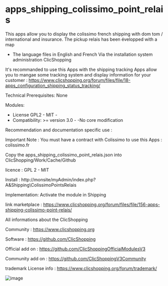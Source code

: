 # apps_shipping_colissimo_point_relais

This apps allow you to display the colissimo french shipping with dom tom / international and insurance. 
The pickup relais has been évelopped with a map

 - The language files in English and French Via the installation system administration ClicShopping

 It's recommanded to use this Apps with the shipping tracking Apps allow you to mangae some tracking system and display information for your customer :
 https://www.clicshopping.org/forum/files/file/18-apps_configuration_shipping_status_tracking/
  
 
Technical Prerequisites: None 

Modules:
- License GPL2 - MIT -
- Compatibility: >= version 3.0 -
-No core modification 

Recommendation and documentation specific use : 

Important Note :
You must have a contract with Colissimo to use this Apps : colissimo.fr

Copy the apps_shipping_colissimo_point_relais.json into ClicShopping/Work/Cache/Github

licence  : GPL 2 - MIT

Install :
http://monsite/myAdmin/index.php?A&Shipping\ColissimoPointsRelais

Implementation: 
Activate the module in Shipping

link marketplace : https://www.clicshopping.org/forum/files/file/156-apps-shipping-colissimo-point-relais/

 All informations about the ClicShopping

Community : https://www.clicshopping.org

Software : https://github.com/ClicShopping

Official add on : https://github.com/ClicShoppingOfficialModulesV3

Community add on : https://github.com/ClicShoppingV3Community

trademark License info : https://www.clicshopping.org/forum/trademark/


![image](https://github.com/ClicShoppingOfficialModulesV3/apps_shipping_colissimo_point_relais/blob/master/MouleInfosJson/image.png)



